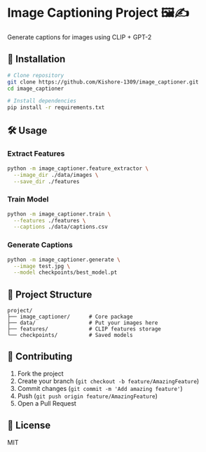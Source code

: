 # Image Captioning Project 🖼️✍️

Generate captions for images using CLIP + GPT-2

## 🚀 Installation

```bash
# Clone repository
git clone https://github.com/Kishore-1309/image_captioner.git
cd image_captioner

# Install dependencies
pip install -r requirements.txt
```

## 🛠️ Usage

### Extract Features
```bash
python -m image_captioner.feature_extractor \
  --image_dir ./data/images \
  --save_dir ./features
```

### Train Model
```bash
python -m image_captioner.train \
  --features ./features \
  --captions ./data/captions.csv
```

### Generate Captions
```bash
python -m image_captioner.generate \
  --image test.jpg \
  --model checkpoints/best_model.pt
```

## 📂 Project Structure
```
project/
├── image_captioner/      # Core package
├── data/                 # Put your images here
├── features/             # CLIP features storage
└── checkpoints/          # Saved models
```

## 🤝 Contributing
1. Fork the project
2. Create your branch (`git checkout -b feature/AmazingFeature`)
3. Commit changes (`git commit -m 'Add amazing feature'`)
4. Push (`git push origin feature/AmazingFeature`)
5. Open a Pull Request

## 📜 License
MIT